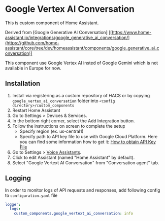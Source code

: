 # Google Vertex AI Conversation
This is custom component of Home Assistant.

Derived from [Google Generative AI Conversation] [[https://www.home-assistant.io/integrations/google_generative_ai_conversation/](https://github.com/home-assistant/core/tree/dev/homeassistant/components/google_generative_ai_conversation)]


This component use Google Vertex AI insted of Google Gemini which is not available in Europe for now.

## Installation
1. Install via registering as a custom repository of HACS or by copying `google_vertex_ai_conversation` folder into `<config directory>/custom_components`
2. Restart Home Assistant
3. Go to Settings > Devices & Services.
4. In the bottom right corner, select the Add Integration button.
5. Follow the instructions on screen to complete the setup
   - Specify region (ex. us-central1)
   - Specify path to API key file to use with Google Cloud Platform. Here you can find some information how to get it: [How to obtain API Key File](https://www.home-assistant.io/integrations/google_cloud#obtaining-an-api-key)
7. Go to Settings > [Voice Assistants](https://my.home-assistant.io/redirect/voice_assistants/).
8. Click to edit Assistant (named "Home Assistant" by default).
9. Select "Google Vertext AI Conversation" from "Conversation agent" tab.

## Logging
In order to monitor logs of API requests and responses, add following config to `configuration.yaml` file

```yaml
logger:
  logs:
    custom_components.google_vertext_ai_conversation: info
```
